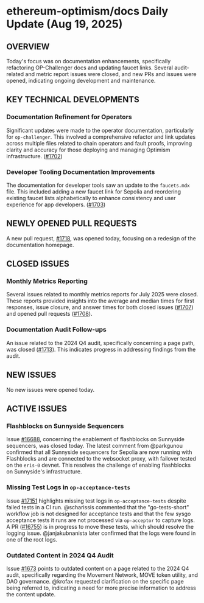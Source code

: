 # ethereum-optimism/docs Daily Update (Aug 19, 2025)
## OVERVIEW 
Today's focus was on documentation enhancements, specifically refactoring OP-Challenger docs and updating faucet links. Several audit-related and metric report issues were closed, and new PRs and issues were opened, indicating ongoing development and maintenance.

## KEY TECHNICAL DEVELOPMENTS

### Documentation Refinement for Operators
Significant updates were made to the operator documentation, particularly for `op-challenger`. This involved a comprehensive refactor and link updates across multiple files related to chain operators and fault proofs, improving clarity and accuracy for those deploying and managing Optimism infrastructure. ([#1702](https://github.com/ethereum-optimism/docs/pull/1702))

### Developer Tooling Documentation Improvements
The documentation for developer tools saw an update to the `faucets.mdx` file. This included adding a new faucet link for Sepolia and reordering existing faucet lists alphabetically to enhance consistency and user experience for app developers. ([#1703](https://github.com/ethereum-optimism/docs/pull/1703))

## NEWLY OPENED PULL REQUESTS
A new pull request, [#1718](https://github.com/ethereum-optimism/docs/pull/1718), was opened today, focusing on a redesign of the documentation homepage.

## CLOSED ISSUES

### Monthly Metrics Reporting
Several issues related to monthly metrics reports for July 2025 were closed. These reports provided insights into the average and median times for first responses, issue closure, and answer times for both closed issues ([#1707](https://github.com/ethereum-optimism/docs/issues/1707)) and opened pull requests ([#1708](https://github.com/ethereum-optimism/docs/issues/1708)).

### Documentation Audit Follow-ups
An issue related to the 2024 Q4 audit, specifically concerning a page path, was closed ([#1713](https://github.com/ethereum-optimism/docs/issues/1713)). This indicates progress in addressing findings from the audit.

## NEW ISSUES
No new issues were opened today.

## ACTIVE ISSUES

### Flashblocks on Sunnyside Sequencers
Issue [#16688](https://github.com/ethereum-optimism/docs/issues/16688), concerning the enablement of flashblocks on Sunnyside sequencers, was closed today. The latest comment from @parkgunou confirmed that all Sunnyside sequencers for Sepolia are now running with Flashblocks and are connected to the websocket proxy, with failover tested on the `eris-0` devnet. This resolves the challenge of enabling flashblocks on Sunnyside's infrastructure.

### Missing Test Logs in `op-acceptance-tests`
Issue [#17151](https://github.com/ethereum-optimism/docs/issues/17151) highlights missing test logs in `op-acceptance-tests` despite failed tests in a CI run. @scharissis commented that the "go-tests-short" workflow job is not designed for acceptance tests and that the few sysgo acceptance tests it runs are not processed via `op-acceptor` to capture logs. A PR ([#16755](https://github.com/ethereum-optimism/optimism/pull/16755)) is in progress to move these tests, which should resolve the logging issue. @janjakubnanista later confirmed that the logs were found in one of the root logs.

### Outdated Content in 2024 Q4 Audit
Issue [#1673](https://github.com/ethereum-optimism/docs/issues/1673) points to outdated content on a page related to the 2024 Q4 audit, specifically regarding the Movement Network, MOVE token utility, and DAO governance. @krofax requested clarification on the specific page being referred to, indicating a need for more precise information to address the content update.